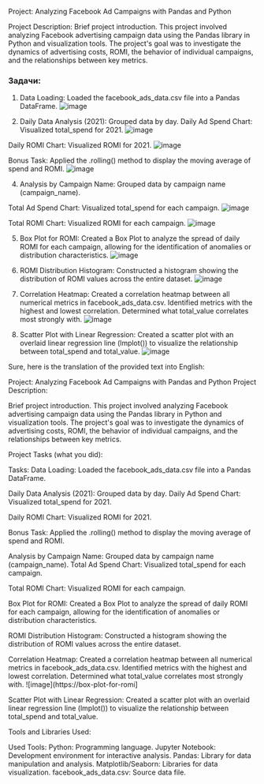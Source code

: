 Project: Analyzing Facebook Ad Campaigns with Pandas and Python

Project Description:
Brief project introduction.
This project involved analyzing Facebook advertising campaign data using the Pandas library in Python and visualization tools. The project's goal was to investigate the dynamics of advertising costs, ROMI, the behavior of individual campaigns, and the relationships between key metrics.

### Задачи:
1. Data Loading:
Loaded the facebook_ads_data.csv file into a Pandas DataFrame.
![image](https://github.com/user-attachments/assets/d5e61fb5-c7d7-4f6b-9419-af87ee265243)

3. Daily Data Analysis (2021):
Grouped data by day.
Daily Ad Spend Chart: Visualized total_spend for 2021.
![image](https://github.com/user-attachments/assets/4d22dba7-0817-498f-a9f6-47a02100864f)

Daily ROMI Chart: Visualized ROMI for 2021.
![image](https://github.com/user-attachments/assets/157987f0-86ad-49f2-a8b2-4fbe12e9ea1e)

Bonus Task: Applied the .rolling() method to display the moving average of spend and ROMI.
![image](https://github.com/user-attachments/assets/9a1553f7-8249-40d0-901b-efeb600f9d28)

4. Analysis by Campaign Name:
Grouped data by campaign name (campaign_name).

Total Ad Spend Chart: Visualized total_spend for each campaign.
![image](https://github.com/user-attachments/assets/ac7bc6f8-ffb2-49c5-8fde-acf602f06353)

Total ROMI Chart: Visualized ROMI for each campaign.
![image](https://github.com/user-attachments/assets/6b68417a-2267-4982-90e4-497af06dc24e)

5. Box Plot for ROMI:
Created a Box Plot to analyze the spread of daily ROMI for each campaign, allowing for the identification of anomalies or distribution characteristics.
![image](https://github.com/user-attachments/assets/5a9f0adb-421a-4b6d-8e9e-efeee2226be1)

6. ROMI Distribution Histogram:
Constructed a histogram showing the distribution of ROMI values across the entire dataset.
![image](https://github.com/user-attachments/assets/88a37266-c2e3-4518-a95c-670927a42408)

7. Correlation Heatmap:
Created a correlation heatmap between all numerical metrics in facebook_ads_data.csv.
Identified metrics with the highest and lowest correlation.
Determined what total_value correlates most strongly with.
![image](https://github.com/user-attachments/assets/0996eb97-1b8c-4694-a0be-097a47e20237)

18. Scatter Plot with Linear Regression:
Created a scatter plot with an overlaid linear regression line (lmplot()) to visualize the relationship between total_spend and total_value.
![image](https://github.com/user-attachments/assets/c07350ea-ae08-4619-8d5a-661ee3ee7711)

Sure, here is the translation of the provided text into English:

Project: Analyzing Facebook Ad Campaigns with Pandas and Python
Project Description:

Brief project introduction.
This project involved analyzing Facebook advertising campaign data using the Pandas library in Python and visualization tools. The project's goal was to investigate the dynamics of advertising costs, ROMI, the behavior of individual campaigns, and the relationships between key metrics.

Project Tasks (what you did):

Tasks:
Data Loading:
Loaded the facebook_ads_data.csv file into a Pandas DataFrame.

Daily Data Analysis (2021):
Grouped data by day.
Daily Ad Spend Chart: Visualized total_spend for 2021.

Daily ROMI Chart: Visualized ROMI for 2021.

Bonus Task: Applied the .rolling() method to display the moving average of spend and ROMI.

Analysis by Campaign Name:
Grouped data by campaign name (campaign_name).
Total Ad Spend Chart: Visualized total_spend for each campaign.

Total ROMI Chart: Visualized ROMI for each campaign.

Box Plot for ROMI:
Created a Box Plot to analyze the spread of daily ROMI for each campaign, allowing for the identification of anomalies or distribution characteristics.

ROMI Distribution Histogram:
Constructed a histogram showing the distribution of ROMI values across the entire dataset.

Correlation Heatmap:
Created a correlation heatmap between all numerical metrics in facebook_ads_data.csv.
Identified metrics with the highest and lowest correlation.
Determined what total_value correlates most strongly with.
![image](https://box-plot-for-romi]

Scatter Plot with Linear Regression:
Created a scatter plot with an overlaid linear regression line (lmplot()) to visualize the relationship between total_spend and total_value.

Tools and Libraries Used:

Used Tools:
Python: Programming language.
Jupyter Notebook: Development environment for interactive analysis.
Pandas: Library for data manipulation and analysis.
Matplotlib/Seaborn: Libraries for data visualization.
facebook_ads_data.csv: Source data file.


